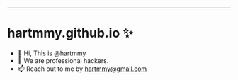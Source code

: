 ---
# hartmmy.github.io ✨

- 👋 Hi, This is @hartmmy
- 👀 We are professional hackers.
- 📫 Reach out to me by hartmmy@gmail.com
